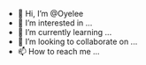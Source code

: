 - 👋 Hi, I’m @Oyelee
- 👀 I’m interested in ...
- 🌱 I’m currently learning ...
- 💞️ I’m looking to collaborate on ...
- 📫 How to reach me ...

<!---
Oyelee/Oyelee is a ✨ special ✨ repository because its `README.md` (this file) appears on your GitHub profile.
You can click the Preview link to take a look at your changes.
--->
